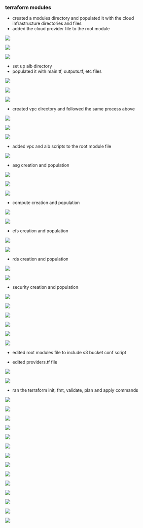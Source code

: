 ### terraform modules

- created a modules directory and populated it with the cloud infrastructure directories and files
- added the cloud provider file to the root module

![](images/modules1.png)

![](images/modules11.png)

![](images/providertf2.png)

- set up alb directory
- populated it with main.tf, outputs.tf, etc files

![](images/albtfvar3.png)

![](images/albvartf33.png)

![](images/alboutputstf333.png)

- created vpc directory and followed the same process above

![](images/vpcmaintf4.png)

![](images/vpcoutputstf4.png)

![](images/vpcvariabletf4.png)

- added vpc and alb scripts to the root module file

![](images/modulesmaintf5.png)

- asg creation and population

![](images/asgbastionnginx6.png)

![](images/asgwebserver66.png)

![](images/asgvariablestf66666.png)

- compute creation and population

![](images/computemaintf7.png)

![](images/computevariabletf77.png)

- efs creation and population

![](images/efstf8.png)

![](images/efsvariabletf88.png)

- rds creation and population

![](images/rdstf9.png)

![](images/rdsvariabletf99.png)

- security creation and population

![](images/securitymaintf10.png)

![](images/securityoutputstf101.png)

![](images/securitytf1010.png)

![](images/securitysgrule10101.png)

![](images/securityvariabletf101010.png)

![](images/rootmodulemaintf1010101.png)

 - edited root modules file to include s3 bucket conf script

 - edited providers.tf file

 ![](images/backends3bucket11.png)

 ![](images/providerstflocal11.png)

  - ran the terraform init, fmt, validate, plan and apply commands

   ![](images/terraforminitfmtvalidatefmt12.png)

  ![](images/terraformplan121.png)

  ![](images/terraformplan1212.png)

  ![](images/terraformapply13.png)

  ![](images/terraformapply131.png)

  ![](images/db14.png)

  ![](images/efs14.png)

  ![](images/instance14.png)

  ![](images/asg14.png)

  ![](images/alb14.png)

  ![](images/targetgroup14.png)

  ![](images/backendtf15.png)

  ![](images/backendinit16.png)

  ![](images/s3pic16.png)